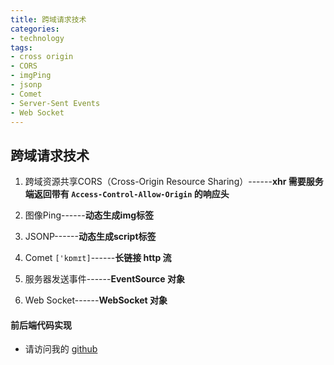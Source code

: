 ```yaml
---
title: 跨域请求技术
categories:
- technology
tags:
- cross origin
- CORS
- imgPing
- jsonp
- Comet
- Server-Sent Events
- Web Socket
---
```


## 跨域请求技术 

1. 跨域资源共享CORS（Cross-Origin Resource Sharing）------**xhr  需要服务端返回带有  `Access-Control-Allow-Origin` 的响应头**

2. 图像Ping------**动态生成img标签**

3. JSONP------**动态生成script标签**

4. Comet `['kɒmɪt]`------**长链接   http 流**

5. 服务器发送事件------**EventSource 对象**

6. Web Socket------**WebSocket 对象**

<!-- more -->

#### 前后端代码实现
- 请访问我的 [github](https://github.com/Yann-Wang/cross-origin-request-technology)